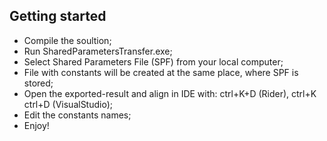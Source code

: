 ## Getting started

* Compile the soultion;
* Run SharedParametersTransfer.exe;
* Select Shared Parameters File (SPF) from your local computer;
* File with constants will be created at the same place, where SPF is stored;
* Open the exported-result and align in IDE with: ctrl+K+D (Rider), ctrl+K ctrl+D (VisualStudio);
* Edit the constants names;
* Enjoy!
